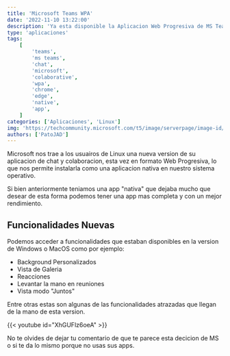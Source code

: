 ```yaml
---
title: 'Microsoft Teams WPA'
date: '2022-11-10 13:22:00'
description: 'Ya esta disponible la Aplicacion Web Progresiva de MS Teams para linux llena de novedades'
type: 'aplicaciones'
tags:
    [
        'teams',
        'ms teams',
        'chat',
        'microsoft',
        'colaborative',
        'wpa',
        'chrome',
        'edge',
        'native',
        'app',
    ]
categories: ['Aplicaciones', 'Linux']
img: 'https://techcommunity.microsoft.com/t5/image/serverpage/image-id/417219i33500C50BFFDBA9C/image-size/large?v=v2&px=999'
authors: ['PatoJAD']
---
```


Microsoft nos trae a los usuairos de Linux una nueva version de su aplicacion de chat y colaboracion, esta vez en formato Web Progresiva, lo que nos permite instalarla como una aplicacion nativa en nuestro sistema operativo.

Si bien anteriormente teniamos una app "nativa" que dejaba mucho que desear de esta forma podemos tener una app mas completa y con un mejor rendimiento.

## Funcionalidades Nuevas

Podemos acceder a funcionalidades que estaban disponibles en la version de Windows o MacOS como por ejemplo:

-   Background Personalizados
-   Vista de Galeria
-   Reacciones
-   Levantar la mano en reuniones
-   Vista modo "Juntos"

Entre otras estas son algunas de las funcionalidades atrazadas que llegan de la mano de esta version.

{{< youtube id="XhGUFlz6oeA" >}}

No te olvides de dejar tu comentario de que te parece esta decicion de MS o si te da lo mismo porque no usas sus apps.
